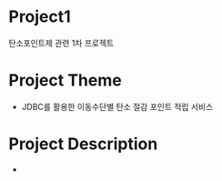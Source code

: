 # Project1
탄소포인트제 관련 1차 프로젝트

# Project Theme
- JDBC를 활용한 이동수단별 탄소 절감 포인트 적립 서비스

# Project Description
- 
